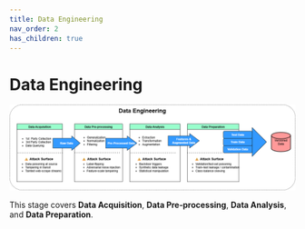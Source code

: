 ```yaml
---
title: Data Engineering
nav_order: 2
has_children: true
---
```


# Data Engineering

![Data Engineering diagram](assets/diagrams/data-engineering.png)

This stage covers **Data Acquisition**, **Data Pre‑processing**, **Data Analysis**, and **Data Preparation**.
